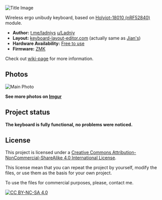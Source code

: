 ![Title Image](https://i.imgur.com/D2KuKwu.png)

Wireless ergo unibudy keyboard, based on [Holyiot-18010 (nRF52840)](http://www.holyiot.com/tp/2019042516322180424.pdf) module.

* __Author:__ [t.me/ladniys](https://t.me/ladniys) [u/Ladniy](https://reddit.com/u/Ladniy)
* __Layout:__ [keyboard-layout-editor.com](http://www.keyboard-layout-editor.com/#/gists/4b6c2af67148f58ddd6c6b2976c4370f) (actually same as [Jian's](https://github.com/KGOH/Jian-Info))
* __Hardware Availability:__ [Free to use](https://github.com/Ladniy/TK44/releases/tag/v1.0.0)
* __Firmware:__ [ZMK](https://github.com/krikun98/zmk-config/tree/tk44)

Check out [wiki-page](https://github.com/Ladniy/TK44/wiki) for more information.

## Photos

![Main Photo](https://i.imgur.com/fLbH7DQ.jpg)

**See more photos on [Imgur](https://imgur.com/a/DaCdFm3)**

## Project status

**The keyboard is fully functional, no problems were noticed.**

## License

This project is licensed under a
[Creative Commons Attribution-NonCommercial-ShareAlike 4.0 International License][cc-by-nc-sa].

This license mean that you can repeat the project by yourself, modify the files, or use them as the basis for your own project.

To use the files for commercial purposes, please, contact me.

[![CC BY-NC-SA 4.0][cc-by-nc-sa-image]][cc-by-nc-sa]

[cc-by-nc-sa]: http://creativecommons.org/licenses/by-nc-sa/4.0/
[cc-by-nc-sa-image]: https://licensebuttons.net/l/by-nc-sa/4.0/88x31.png
[cc-by-nc-sa-shield]: https://img.shields.io/badge/License-CC%20BY--NC--SA%204.0-lightgrey.svg